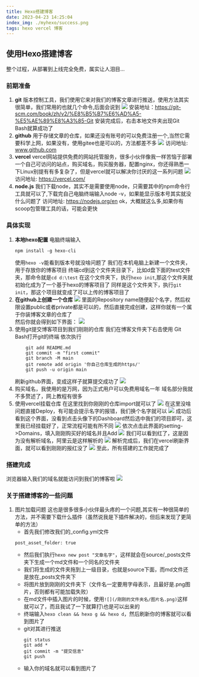 ```yaml
---
title: Hexo搭建博客
date: 2023-04-23 14:25:04
index_img: ./myhexo/success.png
tags: hexo vercel 博客
---
```

## 使用Hexo搭建博客
整个过程，从部署到上线完全免费，属实让人泪目...
### 前期准备
1. **git**
   版本控制工具，我们使用它来对我们的博客文章进行推送，使用方法其实很简单，我们常用的也就几个命令,后面会说到
   ![](./myhexo/git.png)
   安装地址：https://git-scm.com/book/zh/v2/%E8%B5%B7%E6%AD%A5-%E5%AE%89%E8%A3%85-Git
   安装完成后，右击本地文件夹出现Git Bash就算成功了
2. **github**
    用于存储文章的仓库，如果还没有账号的可以免费注册一个,当然它需要科学上网，如果没有，使用gitee也是可以的，方法都差不多
    ![](./myhexo/hub.png)
    访问地址: www.github.com
3. **vercel**
   vercel网站提供免费的网站托管服务，很多小伙伴像我一样苦恼于部署一个自己可访问的站点，购买域名，购买服务器，配置nginx，你还得熟悉一下Linux别提有有多复杂了，但是vercel就可以解决你讨厌的这一系列问题
   ![](./myhexo/vercel.png)
   访问地址: https://vercel.com/
4. **node.js**
   我们下载node，其实不是需要使用node，只需要其中的npm命令行工具就可以了,下载完自己电脑终端输入node -v，如果能显示版本号其实就没什么问题了
   访问地址: https://nodejs.org/en
ok，大概就这么多,如果你有scoop包管理工具的话，可能会更快
### 具体实现
1. **本地hexo配置**
   电脑终端输入
   ``` 
   npm install -g hexo-cli
   ```
   使用`hexo -v`能看到版本号就没啥问题了
   我们在本机电脑上新建一个文件夹，用于存放你的博客项目
   终端cd到这个文件夹目录下，比如d盘下面的test文件夹，那命令就是`cd d:\test`
   在这个文件夹下，执行`hexo init`,那这个文件夹就初始化成为了一个基于hexo的博客项目了
   同样是这个文件夹下，执行`git init`，那这个项目就变成了可以上传的博客项目了
2. **在github上创建一个仓库**
   ![](./myhexo/cangku.png)
   里面的Repository name随便起个名字，然后权限设置public或者private都是可以的，然后直接完成创建，这样你就有一个属于你装博客文章的仓库了  
   然后你就会得到如下界面：
   ![](./myhexo/goit.png)
3. 使用git提交博客项目到我们刚刚的仓库
    我们在博客文件夹下右击使用 Git Bash打开git的终端
    依次执行
    ``` git init  
        git add README.md
        git commit -m "first commit"
        git branch -M main
        git remote add origin '你自己仓库生成的https/'
        git push -u origin main 
    ```
    刷新github界面，变成这样子就算提交成功了
    ![](./myhexo/gitit.png)
4. 购买域名，我使用的是万网，因为正式用户可以免费用域名一年
   域名部分我就不多赘述了，网上教程有很多
5. 使用vercel挂载仓库
   在这里找到你刚刚的仓库import就可以了
   ![](./myhexo/ddcp.png)
   在这里没啥问题直接Deploy，有可能会提示名字的报错，我们换个名字就可以
   ![](./myhexo/maka.png)
   成功后看到这个界面，没看到点击头像下的Dashboard然后选中我们的项目即可，这里我已经挂载好了，正常流程可能有所不同
   ![](./myhexo/cpdd.png)
   依次点击此界面的setting->Domains，填入刚刚购买好的域名并且Add
   ![](./myhexo/guazai.png)
   我们可以看到红了，这是因为没有解析域名，阿里云是这样解析的
   ![](./myhexo/shabi.png)
   解析完成后，我们在vercel刷新界面，就可以看到刚刚的报红没了
   ![](./myhexo/jiba.png)
至此，所有搭建的工作就完成了
### 搭建完成
浏览器输入我们的域名就能访问到我们的博客啦
![](./myhexo/success.png)

### 关于搭建博客的一些问题
1. 图片加载问题
   这也是很多很多小伙伴最头疼的一个问题,其实有一种很简单的方法，并不需要下载什么插件（虽然说我是下插件解决的，但后来发现了更简单的方法）
   * 首先我们修改我们的_config.yml文件
   ```
   post_asset_folder: true
   ```
   * 然后我们执行`hexo new post "文章名字"`，这样就会在source/_posts文件夹下生成一个md文件和一个同名的文件夹
   * 我们将生成的文件夹拖到上一级目录，也就是source下面，而md文件还是放在_posts文件夹下
   * 将图片放到刚刚的文件夹下（文件名一定要用字母表示，且最好是.png图片，否则都有可能加载失败）
   * 在md文件中插入图片的时候，使用`![](/刚刚的文件夹名/图片名.png)`这样就可以了，而且我试了一下就算打\也是可以出来的
   * 终端输入`hexo clean && hexo g && hexo d`，然后刷新你的博客就可以看到图片了
   * git对其进行推送
      ```
      git status
      git add *
      git commit -m "提交信息"
      git push
      ```
   * 输入你的域名就可以看到图片了